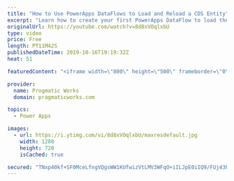 ```yaml
---
title: "How to Use PowerApps DataFlows to Load and Reload a CDS Entity"
excerpt: "Learn how to create your first PowerApps DataFlow to load the Common Data Services (CDS) entity.   We love building apps and training companies! http://www.pragmaticworks.com"
originalUrl: https://youtube.com/watch?v=8d8xVOqlxbU
type: video
price: Free
length: PT11M42S
publishedDateTime: 2019-10-16T19:19:32Z
heat: 51

featuredContent: "<iframe width=\"800\" height=\"500\" frameborder=\"0\" src=\"https://www.youtube.com/embed/8d8xVOqlxbU\" allow=\"accelerometer; autoplay; encrypted-media; gyroscope; picture-in-picture\" allowfullscreen></iframe>"

provider:
  name: Progmatic Works
  domain: pragmaticworks.com

topics:
  - Power Apps

images:
  - url: https://i.ytimg.com/vi/8d8xVOqlxbU/maxresdefault.jpg
    width: 1280
    height: 720
    isCached: true

secured: "TNxp40kf+SF0MceLfngVQgsWW1KUfwizVtLMV3WFqO+iILJpE0iIQ9/FUj43PYN58vlE2uA03e+KCw5Szx6Z4C2B9V1hTW65PN0k32AHx2ZHJAouKVQr+ouGZYrn4elfXP7YwLBVZeQw7HAGDAXohwpoH7lWzq7n4o92LSfrkGZRE/GXNpWbXDZARChXKAoKJVoEY4LyEca+GcpefRoUxU0QUmxF8/nfyHX3rC5MnkXsjin3vrYtyp7Co0pAmuLzZUA1FqeFHuZurpO3kLgr9C/0FfwOAvCgKEYFIWkYPwQOeorbCSVC4jZjGk3Fp4evXYAlPQIrcRNp/9bW/lDAiTBL/KcuUlEFCwO0BidK7IgHlt/fye1P11+fPqAvrFE8XY99lq5gFFxLn7zhhsYxbA==;wVQp6Q7YYpzRJf1CLdotXQ=="
---
```



